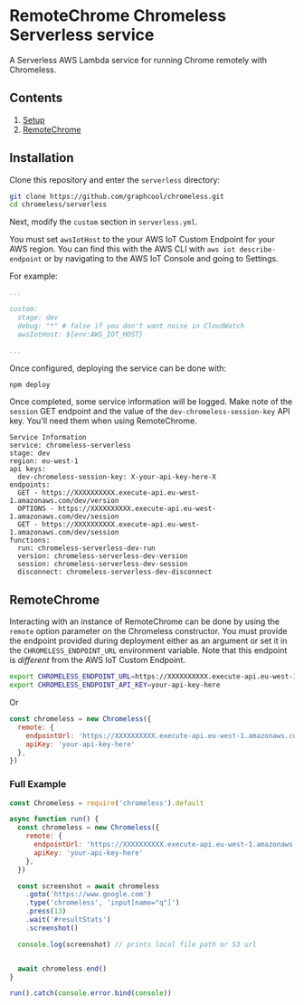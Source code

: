 # RemoteChrome Chromeless Serverless service

A Serverless AWS Lambda service for running Chrome remotely with Chromeless.


## Contents
1. [Setup](#setup)
1. [RemoteChrome](#remotechrome)

## Installation

Clone this repository and enter the `serverless` directory:

```bash
git clone https://github.com/graphcool/chromeless.git
cd chromeless/serverless
```

Next, modify the `custom` section in `serverless.yml`.

You must set `awsIotHost` to the your AWS IoT Custom Endpoint for your AWS region. You can find this with the AWS CLI with `aws iot describe-endpoint` or by navigating to the AWS IoT Console and going to Settings.

For example:

```yaml
...

custom:
  stage: dev
  debug: "*" # false if you don't want noise in CloudWatch
  awsIotHost: ${env:AWS_IOT_HOST}

...
```

Once configured, deploying the service can be done with:

```bash
npm deploy
```

Once completed, some service information will be logged. Make note of the `session` GET endpoint and the value of the `dev-chromeless-session-key` API key. You'll need them when using RemoteChrome.

```log
Service Information
service: chromeless-serverless
stage: dev
region: eu-west-1
api keys:
  dev-chromeless-session-key: X-your-api-key-here-X
endpoints:
  GET - https://XXXXXXXXXX.execute-api.eu-west-1.amazonaws.com/dev/version
  OPTIONS - https://XXXXXXXXXX.execute-api.eu-west-1.amazonaws.com/dev/session
  GET - https://XXXXXXXXXX.execute-api.eu-west-1.amazonaws.com/dev/session
functions:
  run: chromeless-serverless-dev-run
  version: chromeless-serverless-dev-version
  session: chromeless-serverless-dev-session
  disconnect: chromeless-serverless-dev-disconnect
```


## RemoteChrome

Interacting with an instance of RemoteChrome can be done by using the `remote` option parameter on the Chromeless constructor. You must provide the endpoint provided during deployment either as an argument or set it in the `CHROMELESS_ENDPOINT_URL` environment variable. Note that this endpoint is _different_ from the AWS IoT Custom Endpoint.

```bash
export CHROMELESS_ENDPOINT_URL=https://XXXXXXXXXX.execute-api.eu-west-1.amazonaws.com/dev/session
export CHROMELESS_ENDPOINT_API_KEY=your-api-key-here
```

Or

```js
const chromeless = new Chromeless({
  remote: {
    endpointUrl: 'https://XXXXXXXXXX.execute-api.eu-west-1.amazonaws.com/dev/session'
    apiKey: 'your-api-key-here'
  },
})
```


### Full Example

```js
const Chromeless = require('chromeless').default

async function run() {
  const chromeless = new Chromeless({
    remote: {
      endpointUrl: 'https://XXXXXXXXXX.execute-api.eu-west-1.amazonaws.com/dev/session'
      apiKey: 'your-api-key-here'
    },
  })

  const screenshot = await chromeless
    .goto('https://www.google.com')
    .type('chromeless', 'input[name="q"]')
    .press(13)
    .wait('#resultStats')
    .screenshot()

  console.log(screenshot) // prints local file path or S3 url


  await chromeless.end()
}

run().catch(console.error.bind(console))
```
